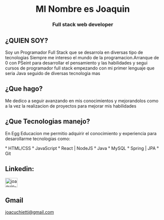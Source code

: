 <h1 align="center">MI Nombre es Joaquin</h1>
<h3 align="center">Full stack web developer</h3>
<h2><strong>¿QUIEN SOY?</strong></h2>
Soy un Programador Full Stack que se desarrola en diversas tipo de tecnologias
Siempre me intereso el mundo de la programacion.Arranque de 0 con PSeint para desarrollar el pensamiento y las habilidades y segui cursos de programador full stack empezando con mi primer lenguaje que seria Java seguido de diversas tecnologia mas
<h2><strong>¿Que hago?</strong></h2>
Me dedico a seguir avanzando en mis conocimientos y mejorandolos como a la vez la realizacion de proyectos para mejorar mis habilidades
<h2><strong>¿Que Tecnologias manejo?</strong></h2>
En Egg Educacion me permitio adquirir el conocimiento y experiencia para desarollarme tecnologias como:

° HTML/CSS
° JavaScript
° React | NodeJS
° Java
° MySQL
° Spring | JPA
° Git
<h2 align="left">Linkedin:</h2>
<p align="left">
<a href="https://www.linkedin.com/in/joaquin-cuchietti-441617272/" target="blank"><img align="center" src="https://raw.githubusercontent.com/rahuldkjain/github-profile-readme-generator/master/src/images/icons/Social/linked-in-alt.svg" alt="joaquin-cuchietti" height="30" width="40" /></a>

<h2><strong>Gmail</strong></h2>

joacuchietti@gmail.com



